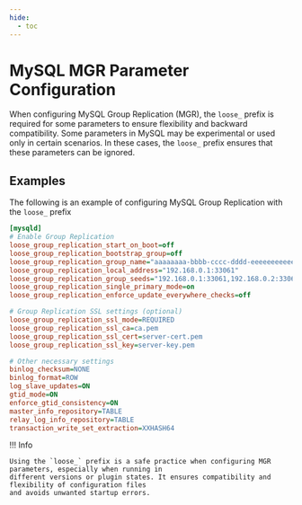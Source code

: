 ```yaml
---
hide:
  - toc
---
```


# MySQL MGR Parameter Configuration

When configuring MySQL Group Replication (MGR), the `loose_` prefix is required for some parameters to ensure 
flexibility and backward compatibility. Some parameters in MySQL may be experimental or used only in certain scenarios. 
In these cases, the `loose_` prefix ensures that these parameters can be ignored.

## Examples

The following is an example of configuring MySQL Group Replication with the `loose_` prefix

```ini
[mysqld]
# Enable Group Replication
loose_group_replication_start_on_boot=off
loose_group_replication_bootstrap_group=off
loose_group_replication_group_name="aaaaaaaa-bbbb-cccc-dddd-eeeeeeeeeeee"
loose_group_replication_local_address="192.168.0.1:33061"
loose_group_replication_group_seeds="192.168.0.1:33061,192.168.0.2:33061,192.168.0.3:33061"
loose_group_replication_single_primary_mode=on
loose_group_replication_enforce_update_everywhere_checks=off

# Group Replication SSL settings (optional)
loose_group_replication_ssl_mode=REQUIRED
loose_group_replication_ssl_ca=ca.pem
loose_group_replication_ssl_cert=server-cert.pem
loose_group_replication_ssl_key=server-key.pem

# Other necessary settings
binlog_checksum=NONE
binlog_format=ROW
log_slave_updates=ON
gtid_mode=ON
enforce_gtid_consistency=ON
master_info_repository=TABLE
relay_log_info_repository=TABLE
transaction_write_set_extraction=XXHASH64
```

!!! Info

    Using the `loose_` prefix is a safe practice when configuring MGR parameters, especially when running in 
    different versions or plugin states. It ensures compatibility and flexibility of configuration files 
    and avoids unwanted startup errors.